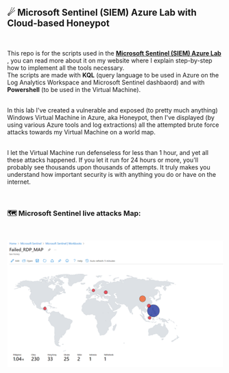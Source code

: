<h2>☄ Microsoft Sentinel (SIEM) Azure Lab with Cloud-based Honeypot </h2>
<br />

This repo is for the scripts used in the [<b>Microsoft Sentinel (SIEM) Azure Lab</b>](https://tektsunami.com/alabsentinel.html) , you can read more about it on my website where I explain step-by-step how to implement all the tools necessary. <br />
The scripts are made with <b>KQL</b> (query language to be used in Azure on the Log Analytics Workspace and Microsoft Sentinel dashbaord) and with <b>Powershell</b> (to be used in the Virtual Machine). <br /> <br />

In this lab I've created a vulnerable and exposed (to pretty much anything) Windows Virtual Machine in Azure, aka Honeypot, then I've displayed (by using various Azure tools and log extractions) all the attempted brute force attacks towards my Virtual Machine on a world map. <br /> <br />

I let the Virtual Machine run defenseless for less than 1 hour, and yet all these attacks happened. If you let it run for 24 hours or more, you'll probably see thousands upon thousands of attempts. It truly makes you understand how important security is with anything you do or have on the internet.

<br />

<h3>🗺 Microsoft Sentinel live attacks Map: </h3>  <br />

![map-image](labsentinel10.png)
